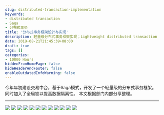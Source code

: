```yaml
---
slug: distributed-transaction-implementation
keywords:
- distributed transaction
- Saga
- 分布式事务
title: '分布式事务框架设计与实现'
description: 轻量级分布式事务框架实现；Lightweight distributed transaction framework implementation
date: 2019-08-21T21:45:39+08:00
draft: true
tags: []
categories:
- 10000 Hours
hiddenFromHomePage: false
hideHeaderAndFooter: false
enableOutdatedInfoWarning: false
---
```


今年年初建设交易中台，基于Saga模式，开发了一个轻量级的分布式事务框架。同时加入了全局锁以提高数据隔离性。
本文根据部门内部分享整理。

----

![](http://ww2.sinaimg.cn/large/006y8mN6gy1g67o723flej31he0u00wb.jpg)
![](http://ww2.sinaimg.cn/large/006y8mN6gy1g67oejtqnuj31he0u0adx.jpg)
![](http://ww4.sinaimg.cn/large/006y8mN6gy1g67oekf3tkj31hf0u0424.jpg)
![](http://ww4.sinaimg.cn/large/006y8mN6gy1g67oel096ej31hn0u043t.jpg)
![](http://ww4.sinaimg.cn/large/006y8mN6gy1g67oels4xtj31hg0u0ae3.jpg)
![](http://ww1.sinaimg.cn/large/006y8mN6gy1g67oembwnoj31h90u0tet.jpg)
![](http://ww4.sinaimg.cn/large/006y8mN6gy1g67oemyoxhj31ha0u0dml.jpg)
![](http://ww2.sinaimg.cn/large/006y8mN6gy1g67oenj2ynj31hk0u0gt6.jpg)
![](http://ww3.sinaimg.cn/large/006y8mN6gy1g67oeoby61j31hy0u0q9x.jpg)
![](http://ww2.sinaimg.cn/large/006y8mN6gy1g67oeoxxauj31hu0u0dnk.jpg)
![](http://ww3.sinaimg.cn/large/006y8mN6gy1g67oepls4uj31hl0u046r.jpg)
![](http://ww3.sinaimg.cn/large/006y8mN6gy1g67oeq7v64j31hl0u00uj.jpg)